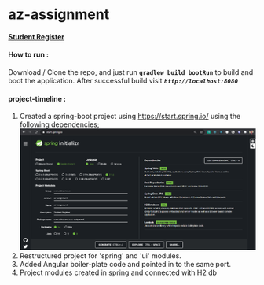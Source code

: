 # az-assignment
<h4><u>Student Register</u></h4>

#### How to run :
Download / Clone the repo, and just run <b>`gradlew build bootRun`</b> to build and boot the application.
After successful build visit <b><i>`http://localhost:8080`</i></b> 

#### project-timeline :
1. Created a spring-boot project using https://start.spring.io/ using the following dependencies;
![alt text](https://github.com/dashinglokie/az-assignment/blob/master/spring-startup.png?raw=true)
2. Restructured project for 'spring' and 'ui' modules.
3. Added Angular boiler-plate code and pointed in to the same port.
4. Project modules created in spring and connected with H2 db